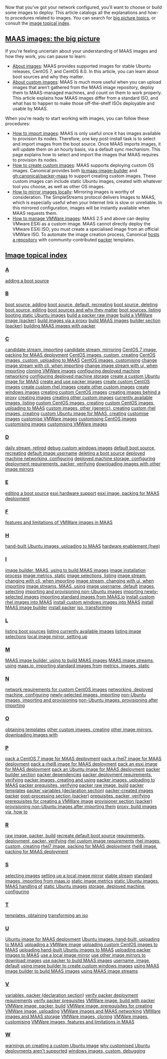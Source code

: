 <!-- "How to choose images" -->
Now that you've got your network configured, you'll want to choose or build some images to deploy.  This article catalogs all the explanations and how-to procedures related to images.  You can search for [big picture topics](#heading--images-the-big-picture), or consult the [image topical index](#heading--images-specific-topics).

<a href="#heading--images-the-big-picture"><h2 id="heading--images-the-big-picture">MAAS images: the big picture</h2></a>

If you're feeling uncertain about your understanding of MAAS images and how they work, you can pause to learn:

- [About images](/t/about-images/5076): MAAS provides supported images for stable Ubuntu releases, CentOS 7, and CentOS 8.0. In this article, you can learn about boot sources and why they matter.
- [About custom images](/t/about-creating-custom-images/6099): MAAS is much more useful when you can upload images that aren’t gathered from the MAAS image repository, deploy them to MAAS-managed machines, and count on them to work properly.  This article explains how MAAS images differ from a standard ISO, and what has to happen to make those off-the-shelf ISOs deployable and usable by MAAS.

When you're ready to start working with images, you can follow these procedures:

- [How to import images](/t/how-to-import-images/5124): MAAS is only useful once it has images available to provision its nodes. Therefore, one key post-install task is to select and import images from the boot source. Once MAAS imports images, it will update them on an hourly basis, via a default sync mechanism. This page explains how to select and import the images that MAAS requires to provision its nodes.
- [How to create custom images](/t/how-to-create-custom-images/5104): MAAS supports deploying custom OS images. Canonical provides both [lp:maas-image-builder](https://launchpad.net/maas-image-builder) and [gh:canonical/packer-maas](https://github.com/canonical/packer-maas) to support creating custom images. These custom images can include static Ubuntu images, created with whatever tool you choose, as well as other OS images.
- [How to mirror images locally](/t/how-to-mirror-images-locally/5927): Mirroring images is worthy of consideration. The SimpleStreams protocol delivers Images to MAAS, which is especially useful when your Internet link is slow or unreliable. In this mirrored configuration, images will be instantly available when MAAS requests them.
- [How to manage VMWare images](/t/how-to-manage-vmware-images/5144): MAAS 2.5 and above can deploy VMware ESXi as a custom image. MAAS cannot directly deploy the VMware ESXi ISO; you must create a specialised image from an official VMWare ISO. To automate the image creation process, Canonical [hosts a repository](https://github.com/canonical/packer-maas) with community-contributed [packer](https://www.packer.io/) templates.

<a href="#heading--images-specific-topics"><h2 id="heading--images-specific-topics">Image topical index</h2></a>

<a href="#heading--a-topics"><h3 id="heading--a-topics">A</h3></a>

[adding a boot source](/t/how-to-import-images/5124#heading--add-a-boot-source)

<a href="#heading--b-topics"><h3 id="heading--b-topics">B</h3></a>

[boot source, adding](/t/how-to-import-images/5124#heading--add-a-boot-source)
[boot source, default, recreating](/t/how-to-import-images/5124#heading--recreate-the-default-boot-source)
[boot source, deleting](/t/how-to-import-images/5124#heading--delete-a-boot-source)
[boot source, editing](/t/how-to-import-images/5124#heading--edit-a-boot-source)
[boot sources and why they matter](/t/about-images/5076#heading--boot-sources)
[boot sources, listing](/t/how-to-import-images/5124#heading--list-boot-sources)
[booting static Ubuntu images](/t/about-creating-custom-images/6099#heading--about-how-maas-boots-these-images)
[build a packer raw image](/t/how-to-create-custom-images/5104#heading--how-to-build-a-packer-raw-image)
[build a VMWare image (packer)](/t/how-to-manage-vmware-images/5144#heading--building-an-image)
[build images via a proxy](/t/how-to-create-custom-images/5104#heading--how-to-build-images-via-a-proxy)
[build MAAS images](/t/how-to-create-custom-images/5104#heading--how-to-build-maas-images)
[builder section (packer)](/t/about-creating-custom-images/6099#heading--builders)
[building MAAS images with packer](/t/how-to-create-custom-images/5104#heading--how-to-use-packer-to-build-maas-images)

<a href="#heading--c-topics"><h3 id="heading--c-topics">C</h3></a>

[candidate stream, importing](/t/how-to-import-images/5124#heading--candidate-stream)
[candidate stream, mirroring](/t/how-to-mirror-images-locally/5927#heading--candidate-stream)
[CentOS 7 image, packing for MAAS deployment](/t/how-to-create-custom-images/5104#heading--how-to-pack-a-centos7-image-for-maas-deployment)
[CentOS images, custom, creating](/t/how-to-create-custom-images/5104#heading--custom-centos-images)
[CentOS images, custom, uploading to MAAS](how-to-create-custom-images/5104#heading--centos-upload-images)
[CentOS images, customising](how-to-create-custom-images/5104#heading--centos-customize-images)
[change image stream with cli, when importing](/t/how-to-import-images/5124#heading--changing-stream-with-cli)
[change image stream with ui, when importing](/t/how-to-import-images/5124#heading--changing-the-stream)
[cloning VMWare images](/t/how-to-manage-vmware-images/5144#heading--no-cloning-support)
[configuring deployed machine networking](/t/about-creating-custom-images/6099#heading--about-configuring-deployed-machine-networking)
[configuring deployed machine storage](/t/about-creating-custom-images/6099#heading--about-configuring-deployed-machine-storage)
[create a custom Ubuntu image for MAAS](/t/how-to-create-custom-images/5104#heading--how-to-create-a-custom-ubuntu-image-for-maas)
[create and use packer images](/t/how-to-create-custom-images/5104#heading--how-to-create-a-packer-image)
[create custom CentOS images](/t/how-to-create-custom-images/5104#heading--custom-centos-images)
[create custom rhel images](/t/how-to-create-custom-images/5104#heading--custom-rhel-images)
[create other custom images](/t/how-to-create-custom-images/5104#heading--other-custom-images)
[create windows images](/t/how-to-create-custom-images/5104#heading--custom-windows-images)
[creating custom CentOS images](how-to-create-custom-images/5104#heading--centos-create-images)
[creating images behind a proxy](how-to-create-custom-images/5104#heading--images-behind-proxy)
[creating images](how-to-create-custom-images/5104#heading--rhel-create-images)
[creating other custom images](/t/how-to-create-custom-images/5104#heading--other-custom-images)
[currently available images, listing](/t/how-to-import-images/5124#heading--list-currently-available-images)
[custom CentOS images, creating](/t/how-to-create-custom-images/5104#heading--custom-centos-images)
[custom CentOS images, uploading to MAAS](how-to-create-custom-images/5104#heading--centos-upload-images)
[custom images, other (generic), creating](/t/how-to-create-custom-images/5104#heading--other-custom-images)
[custom rhel images, creating](/t/how-to-create-custom-images/5104#heading--custom-rhel-images)
[custom Ubuntu image for MAAS, creating](/t/how-to-create-custom-images/5104#heading--how-to-create-a-custom-ubuntu-image-for-maas)
[customise images](/t/how-to-create-custom-images/5104#heading--how-to-customise-images)
[customise VMWare images](/t/how-to-manage-vmware-images/5144#heading--customising-the-image)
[customising CentOS images](how-to-create-custom-images/5104#heading--centos-customize-images)
[customising images](/t/how-to-create-custom-images/5104#heading--how-to-customise-images)
[customising VMWare images](/t/how-to-manage-vmware-images/5144#heading--customising-the-image)

<a href="#heading--d-topics"><h3 id="heading--d-topics">D</h3></a>

[daily stream, retired](/t/how-to-import-images/5124#heading--daily-stream)
[debug custom windows images](how-to-create-custom-images/5104#heading--mib-debug-windows)
[default boot source, recreating](/t/how-to-import-images/5124#heading--recreate-the-default-boot-source)
[default image username](/t/how-to-create-custom-images/5104#heading--about-the-default-image-username)
[deleting a boot source](/t/how-to-import-images/5124#heading--delete-a-boot-source)
[deployed machine networking, configuring](/t/about-creating-custom-images/6099#heading--about-configuring-deployed-machine-networking)
[deployed machine storage, configuring](/t/about-creating-custom-images/6099#heading--about-configuring-deployed-machine-storage)
[deployment requirements, packer, verifying](/t/how-to-create-custom-images/5104#heading--how-to-verify-packer-deployment-requirements)
[downloading images with other image mirrors](/t/how-to-import-images/5124#heading--image-mirrors)

<a href="#heading--e-topics"><h3 id="heading--e-topics">E</h3></a>

[editing a boot source](/t/how-to-import-images/5124#heading--edit-a-boot-source)
[esxi hardware support](/t/how-to-manage-vmware-images/5144#heading--esxi-hardware-support)
[esxi image, packing for MAAS deployment](/t/how-to-create-custom-images/5104#heading--how-to-pack-an-exsi-image-for-maas-deployment)

<a href="#heading--f-topics"><h3 id="heading--f-topics">F</h3></a>

[features and limitations of VMWare images in MAAS](/t/how-to-manage-vmware-images/5144#heading--features-and-limitations)

<a href="#heading--h-topics"><h3 id="heading--h-topics">H</h3></a>

[hand-built Ubuntu images, uploading to MAAS](/t/about-creating-custom-images/6099#heading--about-uploading-hand-built-ubuntu-images)
[hardware enablement (hwe)](/t/how-to-import-images/5124#heading--hardware-enablement-hwe)

<a href="#heading--i-topics"><h3 id="heading--i-topics">I</h3></a>

[image builder, MAAS, using to build MAAS images](/t/how-to-create-custom-images/5104#heading--how-to-use-maas-image-builder-to-build-maas-images)
[image installation process](/t/about-creating-custom-images/6099#heading--about-the-image-installation-process)
[image metrics, static](/t/about-creating-custom-images/6099#heading--about-static-image-metrics)
[image selections, listing](/t/how-to-import-images/5124#heading--list-image-selections)
[image stream, changing with cli, when importing](/t/how-to-import-images/5124#heading--changing-stream-with-cli)
[image stream, changing with ui, when importing](/t/how-to-import-images/5124#heading--changing-the-stream)
[image streams, MAAS, using](/t/how-to-import-images/5124#heading--maas-image-streams)
[image username, default](/t/how-to-create-custom-images/5104#heading--about-the-default-image-username)
[images, selecting](/t/how-to-import-images/5124#heading--select-image)
[importing and provisioning non-Ubuntu images](/t/how-to-import-images/5124#heading--other-images)
[importing newly-selected images](/t/how-to-import-images/5124#heading--import-newly-selected-images)
[importing standard images from MAAS.io](/t/how-to-import-images/5124#heading--import-maasio-image-ui)
[install custom rhel images into MAAS](how-to-create-custom-images/5104#heading--rhel-install)
[install custom windows images into MAAS](how-to-create-custom-images/5104#heading--windows-image-install)
[install MAAS image builder](/t/how-to-create-custom-images/5104#heading--install-mib)
[install packer](/t/how-to-create-custom-images/5104#heading--how-to-install-packer)
[iso, transforming](/t/about-creating-custom-images/6099#heading--about-transforming-an-iso)

<a href="#heading--l-topics"><h3 id="heading--l-topics">L</h3></a>

[listing boot sources](/t/how-to-import-images/5124#heading--list-boot-sources)
[listing currently available images](/t/how-to-import-images/5124#heading--list-currently-available-images)
[listing image selections](/t/how-to-import-images/5124#heading--list-image-selections)
[local image mirror, setting up](/t/how-to-mirror-images-locally/5927#heading--set-up-local-mirror)

<a href="#heading--m-topics"><h3 id="heading--m-topics">M</h3></a>

[MAAS image builder, using to build MAAS images](/t/how-to-create-custom-images/5104#heading--how-to-use-maas-image-builder-to-build-maas-images)
[MAAS image streams, using](/t/how-to-import-images/5124#heading--maas-image-streams)
[maas.io, importing standard images from](/t/how-to-import-images/5124#heading--import-maasio-image-ui)
[metrics, images, static](/t/about-creating-custom-images/6099#heading--about-static-image-metrics)

<a href="#heading--n-topics"><h3 id="heading--n-topics">N</h3></a>

[network requirements for custom CentOS images](how-to-create-custom-images/5104#heading--centos-nw-rqmts)
[networking, deployed machine, configuring](/t/about-creating-custom-images/6099#heading--about-configuring-deployed-machine-networking)
[newly-selected images, importing](/t/how-to-import-images/5124#heading--import-newly-selected-images)
[non-Ubuntu images, importing and provisioning](/t/how-to-import-images/5124#heading--other-images)
[non-Ubuntu images, provisioning after importing](/t/how-to-import-images/5124#heading--other-images)

<a href="#heading--o-topics"><h3 id="heading--o-topics">O</h3></a>

[obtaining templates](/t/how-to-create-custom-images/5104#heading--how-to-obtain-templates)
[other custom images, creating](/t/how-to-create-custom-images/5104#heading--other-custom-images)
[other image mirrors, downloading images with](/t/how-to-import-images/5124#heading--image-mirrors)

<a href="#heading--p-topics"><h3 id="heading--p-topics">P</h3></a>

[pack a CentOS 7 image for MAAS deployment](/t/how-to-create-custom-images/5104#heading--how-to-pack-a-centos7-image-for-maas-deployment)
[pack a rhel7 image for MAAS deployment](/t/how-to-create-custom-images/5104#heading--how-to-pack-a-rhel7-image-for-maas-deployment)
[pack a rhel8 image for MAAS deployment](/t/how-to-create-custom-images/5104#heading--how-to-pack-a-rhel8-image-for-maas-deployment)
[pack an esxi image for MAAS deployment](/t/how-to-create-custom-images/5104#heading--how-to-pack-an-exsi-image-for-maas-deployment)
[pack an Ubuntu image for MAAS deployment](/t/how-to-create-custom-images/5104#heading--how-to-pack-an-ubuntu-image-for-maas-deployment)
[packer builder section](/t/about-creating-custom-images/6099#heading--builders)
[packer dependencies](/t/about-creating-custom-images/6099#heading--about-packer-dependencies)
[packer deployment requirements, verifying](/t/how-to-create-custom-images/5104#heading--how-to-verify-packer-deployment-requirements)
[packer images, creating and using](/t/how-to-create-custom-images/5104#heading--how-to-create-a-packer-image)
[packer images, uploading to MAAS](/t/how-to-create-custom-images/5104#heading--how-to-upload-packer-images-to-maas)
[packer prequisites, verifying](/t/how-to-create-custom-images/5104#heading--how-to-verify-packer-prequisites)
[packer raw image, build](/t/how-to-create-custom-images/5104#heading--how-to-build-a-packer-raw-image)
[packer templates](/t/about-creating-custom-images/6099#heading--about-packer-templates)
[packer variables (declaration section)](/t/about-creating-custom-images/6099#heading--variables)
[packer-created images](/t/about-creating-custom-images/6099#heading--about-packer-created-images)
[packer](/t/about-creating-custom-images/6099#heading--about-packer)
[post-processing section (packer)](/t/about-creating-custom-images/6099#heading--post-processing)
[prequisites, packer, verifying](/t/how-to-create-custom-images/5104#heading--how-to-verify-packer-prequisites)
[prerequisites for creating a VMWare image](/t/how-to-manage-vmware-images/5144#heading--prerequisites-to-create-the-images)
[provisioner section (packer)](/t/about-creating-custom-images/6099#heading--provisioners)
[provisioning non-Ubuntu images after importing them](/t/how-to-import-images/5124#heading--other-images)
[proxy, build images via, how to](/t/how-to-create-custom-images/5104#heading--how-to-build-images-via-a-proxy)

<a href="#heading--r-topics"><h3 id="heading--r-topics">R</h3></a>

[raw image, packer, build](/t/how-to-create-custom-images/5104#heading--how-to-build-a-packer-raw-image)
[recreate default boot source](/t/how-to-import-images/5124#heading--recreate-the-default-boot-source)
[requirements, deployment, packer, verifying](/t/how-to-create-custom-images/5104#heading--how-to-verify-packer-deployment-requirements)
[rhel custom image requirements](how-to-create-custom-images/5104#heading--rhel-requirements)
[rhel images, custom, creating](/t/how-to-create-custom-images/5104#heading--custom-rhel-images)
[rhel7 image, packing for MAAS deployment](/t/how-to-create-custom-images/5104#heading--how-to-pack-a-rhel7-image-for-maas-deployment)
[rhel8 image, packing for MAAS deployment](/t/how-to-create-custom-images/5104#heading--how-to-pack-a-rhel8-image-for-maas-deployment)

<a href="#heading--s-topics"><h3 id="heading--s-topics">S</h3></a>

[selecting images](/t/how-to-import-images/5124#heading--select-image)
[setting up a local image mirror](/t/how-to-mirror-images-locally/5927#heading--set-up-local-mirror)
[stable stream](/t/how-to-import-images/5124#heading--stable-stream)
[standard images, importing from maas.io](/t/how-to-import-images/5124#heading--import-maasio-image-ui)
[static image metrics](/t/about-creating-custom-images/6099#heading--about-static-image-metrics)
[static Ubuntu images, MAAS handling of](/t/about-creating-custom-images/6099#heading--about-how-maas-handles-these-images)
[static Ubuntu images](/t/about-creating-custom-images/6099#heading--about-static-ubuntu-images)
[storage, deployed machine, configuring](/t/about-creating-custom-images/6099#heading--about-configuring-deployed-machine-storage)

<a href="#heading--t-topics"><h3 id="heading--t-topics">T</h3></a>

[templates, obtaining](/t/how-to-create-custom-images/5104#heading--how-to-obtain-templates)
[transforming an iso](/t/about-creating-custom-images/6099#heading--about-transforming-an-iso)

<a href="#heading--u-topics"><h3 id="heading--u-topics">U</h3></a>

[Ubuntu image for MAAS deployment](/t/how-to-create-custom-images/5104#heading--how-to-pack-an-ubuntu-image-for-maas-deployment)
[Ubuntu images, hand-built, uploading to MAAS](/t/about-creating-custom-images/6099#heading--about-uploading-hand-built-ubuntu-images)
[uploading a VMWare image](/t/how-to-manage-vmware-images/5144#heading--uploading-an-image)
[uploading custom CentOS images to MAAS](how-to-create-custom-images/5104#heading--centos-upload-images)
[uploading hand-built Ubuntu images to MAAS](/t/about-creating-custom-images/6099#heading--about-uploading-hand-built-ubuntu-images)
[uploading packer images to MAAS](/t/how-to-create-custom-images/5104#heading--how-to-upload-packer-images-to-maas)
[use a local image mirror](/t/how-to-import-images/5124#heading--using-a-local-image-mirror)
[use other image mirrors to download images](/t/how-to-import-images/5124#heading--image-mirrors)
[use packer to build MAAS images](/t/how-to-create-custom-images/5104#heading--how-to-use-packer-to-build-maas-images)
[username, image, default](/t/how-to-create-custom-images/5104#heading--about-the-default-image-username)
[using image builder to create custom windows images](how-to-create-custom-images/5104#heading--mib-windows)
[using MAAS image builder to build MAAS images](/t/how-to-create-custom-images/5104#heading--how-to-use-maas-image-builder-to-build-maas-images)
[using MAAS image streams](/t/how-to-import-images/5124#heading--maas-image-streams)

<a href="#heading--v-topics"><h3 id="heading--v-topics">V</h3></a>

[variables, packer (declaration section)](/t/about-creating-custom-images/6099#heading--variables)
[verify packer deployment requirements](/t/how-to-create-custom-images/5104#heading--how-to-verify-packer-deployment-requirements)
[verify packer prequisites](/t/how-to-create-custom-images/5104#heading--how-to-verify-packer-prequisites)
[VMWare image, build with packer](/t/how-to-manage-vmware-images/5144#heading--building-an-image)
[VMWare image, packer, build](/t/how-to-manage-vmware-images/5144#heading--building-an-image)
[VMWare image, prerequisites for creating](/t/how-to-manage-vmware-images/5144#heading--prerequisites-to-create-the-images)
[VMWare image, uploading](/t/how-to-manage-vmware-images/5144#heading--uploading-an-image)
[VMWare images and MAAS networking](/t/how-to-manage-vmware-images/5144#heading--networking)
[VMWare images and MAAS storage](/t/how-to-manage-vmware-images/5144#heading--storage)
[VMWare images, cloning](/t/how-to-manage-vmware-images/5144#heading--no-cloning-support)
[VMWare images, customising](/t/how-to-manage-vmware-images/5144#heading--customising-the-image)
[VMWare images, features and limitations in MAAS](/t/how-to-manage-vmware-images/5144#heading--features-and-limitations)

<a href="#heading--w-topics"><h3 id="heading--w-topics">W</h3></a>

[warnings on creating a custom Ubuntu image](/t/how-to-create-custom-images/5104#heading--warnings-on-creating-a-custom-ubuntu-image)
[why customised Ubuntu deployments aren't supported](/t/how-to-create-custom-images/5104#heading--why-customised-ubuntu-deployments-arent-supported)
[windows images, custom, debugging](how-to-create-custom-images/5104#heading--mib-debug-windows)
